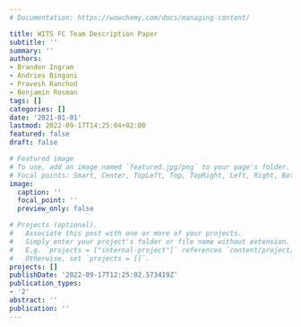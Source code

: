 ```yaml
---
# Documentation: https://wowchemy.com/docs/managing-content/

title: WITS FC Team Description Paper
subtitle: ''
summary: ''
authors:
- Branden Ingram
- Andries Bingani
- Pravesh Ranchod
- Benjamin Rosman
tags: []
categories: []
date: '2021-01-01'
lastmod: 2022-09-17T14:25:04+02:00
featured: false
draft: false

# Featured image
# To use, add an image named `featured.jpg/png` to your page's folder.
# Focal points: Smart, Center, TopLeft, Top, TopRight, Left, Right, BottomLeft, Bottom, BottomRight.
image:
  caption: ''
  focal_point: ''
  preview_only: false

# Projects (optional).
#   Associate this post with one or more of your projects.
#   Simply enter your project's folder or file name without extension.
#   E.g. `projects = ["internal-project"]` references `content/project/deep-learning/index.md`.
#   Otherwise, set `projects = []`.
projects: []
publishDate: '2022-09-17T12:25:02.573419Z'
publication_types:
- '2'
abstract: ''
publication: ''
---
```

